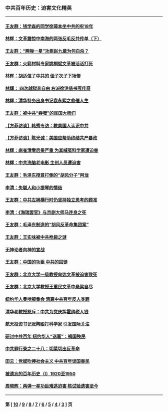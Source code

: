 ### 中共百年历史：迫害文化精英
---
#### [王友群：钱学森的同学徐璋本坐中共的牢18年](../../pages/nf1176111/n14089123.md?10070430) 
#### [林辉：文革震惊中南海的两张反毛反共传单（下）](../../pages/nf1176111/n14076376.md?10070430) 
#### [王友群：“两弹一星”功臣赵九章为何自杀？](../../pages/nf1176111/n14059162.md?10070430) 
#### [王友群：火箭材料专家姚桐斌文革被活活打死](../../pages/nf1176111/n14048805.md?10070430) 
#### [林辉：胡适信了中共的 侄子次子下场惨](../../pages/nf1176111/n14019760.md?10070430) 
#### [林辉： 四次越狱奔自由 右派徐洪慈书写传奇](../../pages/nf1176111/n14010438.md?10070430) 
#### [林辉：清华特务出身书记袁永熙之悲催人生](../../pages/nf1176111/n13997413.md?10070430) 
#### [王友群：被中共“吞噬”的民国大师们](../../pages/nf1176111/n13942620.md?10070430) 
#### [【方菲访谈】韩秀专访：教美国人认识中共](../../pages/nf1176111/n13821310.md?10070430) 
#### [【方菲访谈】陈光诚：美国应帮助终结共产暴政](../../pages/nf1176111/n13759521.md?10070430) 
#### [林辉：麻雀清零后果严重 为其喊冤科学家遭迫害](../../pages/nf1176111/n13746900.md?10070430) 
#### [林辉：中共洗脑老电影 主创人员遭迫害](../../pages/nf1176111/n13699437.md?10070430) 
#### [王友群：毛泽东授意打倒的“胡风分子”阿垅](../../pages/nf1176111/n13592541.md?10070430) 
#### [李清：失聪人和小提琴的情结](../../pages/nf1176111/n13459280.md?10070430) 
#### [王友群：中共左祸横行时仍坚持独立思考的顾准](../../pages/nf1176111/n13444722.md?10070430) 
#### [李清：《海瑞罢官》与京剧大师马连良之死](../../pages/nf1176111/n13412316.md?10070430) 
#### [王友群：毛泽东制造的“胡风反革命集团案”](../../pages/nf1176111/n13324909.md?10070430) 
#### [王友群：王实味被中共枪毙之谜](../../pages/nf1176111/n13307502.md?10070430) 
#### [无神论者向神的宣战](../../pages/nf1176111/n13281535.md?10070430) 
#### [王友群：中国的功臣 中共的囚徒](../../pages/nf1176111/n13291790.md?10070430) 
#### [王友群：北京大学一级教授向达文革被迫害致死](../../pages/nf1176111/n13150966.md?10070430) 
#### [王友群：北京大学教授王重民文革中悬梁自尽](../../pages/nf1176111/n13084645.md?10070430) 
#### [纽约华人曼哈顿集会 清算中共百年反人类罪](../../pages/nf1176111/n13084157.md?10070430) 
#### [清华老教授怒斥：中共为党庆挥霍纳税人钱](../../pages/nf1176111/n13071430.md?10070430) 
#### [航天投资书记张陶殴打科学家 引发国际关注](../../pages/nf1176111/n13069132.md?10070430) 
#### [研讨中共百年 纽约华人“送匾”：祸国殃民](../../pages/nf1176111/n13057367.md?10070430) 
#### [中共罪行录之二十八：切菜切出反革命](../../pages/nf1176111/n13030600.md?10070430) 
#### [田云：党媒吹捧社会主义 中共百年误国害民](../../pages/nf1176111/n13006682.md?10070430) 
#### [被遗忘的百年历史（I）1920至1950](../../pages/nf1176111/n12986411.md?10070430) 
#### [周晓辉：两弹一星功臣难逃迫害 核试验遗害至今](../../pages/nf1176111/n12974997.md?10070430) 

---
#### 第 [ [10](./10.md?10070430) / [9](./9.md?10070430) / [8](./8.md?10070430) / [7](./7.md?10070430) / [6](./6.md?10070430) / [5](./5.md?10070430) / [4](./4.md?10070430) / [3](./3.md?10070430) ] 页
